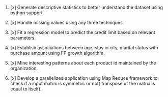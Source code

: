 1. [x]  Generate descriptive statistics to better understand the dataset using python support.

2. [x] Handle missing values using any three techniques.

3. [x] Fit a regression model to predict the credit limit based on relevant parameters.		

4. [x] Establish associations between age, stay in city, marital status with purchase amount using FP growth algorithm.

5. [x] Mine interesting patterns about each product id maintained by the organization.

6. [x] Develop a parallelized application using Map Reduce framework to check if a input matrix is symmetric or not( transpose of the matrix is equal to itself).

